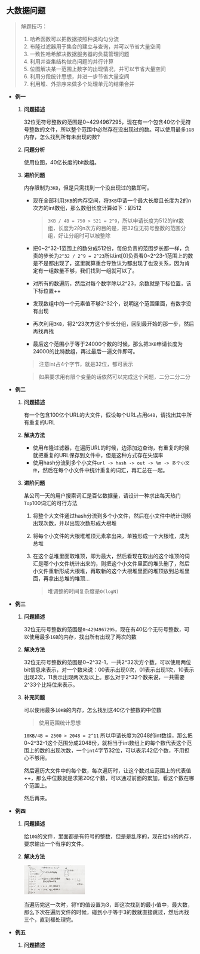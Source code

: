 ## 大数据问题

> 解题技巧：
>
> 1. 哈希函数可以把数据按照种类均匀分流
> 2. 布隆过滤器用于集合的建立与查询，并可以节省大量空间
> 3. 一致性哈希解决数据服务器的负载管理问题
> 4. 利用并查集结构做岛问题的并行计算
> 5. 位图解决某一范围上数字的出现情况，并可以节省大量空间
> 6. 利用分段统计思想，并进一步节省大量空间
> 7. 利用堆、外排序来做多个处理单元的结果合并

* **例一**

  1. **问题描述**

     32位无符号整数的范围是0~4294967295，现在有一个包含40亿个无符号整数的文件，所以整个范围中必然存在没出现过的数。可以使用最多`1GB`内存，怎么找到所有未出现的数?

  2. **问题分析**

     使用位图，40亿长度的bit数组。

  3. **进阶问题**

     内存限制为`3KB`，但是只需找到一个没出现过的数即可。

     * 现在全部利用`3KB`的内存空间，将`3KB`申请一个最大长度且长度为2的n次方的int数组，那么数组长度计算如下：即512

       > `3KB / 4B = 750 > 521 = 2^9`，所以申请长度为512的int数组，长度为2的n次方的目的是，把32位无符号整数的范围分组，好让分组时可以被整除

     * 把0~2^32-1范围上的数分成512份，每份负责的范围步长都一样，负责的步长为`2^32 / 2^9 = 2^23`所以int[0]负责看0~2^23-1范围上的数是不是都出现了，这里就算重合导致认为都出现了也没关系，因为肯定有一组数量不够，我们找到一组就可以了。

     * 对所有的数遍历，然后对每个数字除以2^23，余数就是下标位置，该下标位置++

     * 发现数组中的一个元素值不够2^32个，说明这个范围里面，有数字没有出现

     * 再次利用`3KB`，将2^23次方这个步长分组，回到最开始的那一步，然后再找再找

     * 最后这个范围小于等于24000个数的时候，那么把`3KB`申请长度为24000的比特数组，再过最后一遍文件即可。

     > 注意int占4个字节，就是32位，都可表示

     > 如果要求用有限个变量的话依然可以完成这个问题，二分二分二分
  
* **例二**

  1. **问题描述**

     有一个包含100亿个URL的大文件，假设每个URL占用`64B`，请找出其中所有重复的URL

  2. **解决方法**

     * 使用布隆过滤器，在遍历URL的时候，边添加边查询，有重复的时候就把重复的URL保存到文件中，但是这种方式存在失误率
     * 使用hash分流到多个小文件`url -> hash -> out -> %m -> 多个小文件`，然后在每个小文件中统计重复的词汇，再汇总在一起。

  3. **进阶问题**

     某公司一天的用户搜索词汇是百亿数据量，请设计一种求出每天热门`Top`100词汇的可行方法

     1. 将整个大文件通过hash分流到多个小文件，然后在小文件中统计词频出现次数，并以出现次数形成大根堆

     2. 将每个小文件的大根堆堆顶元素拿出来，单独形成一个大根堆，成为总堆

     3. 在这个总堆里面取堆顶，即为最大，然后看现在取出的这个堆顶的词汇是哪个小文件统计出来的，则把这个小文件里面的堆头删了，然后小文件重新形成大根堆，再取新的这个大根堆里面的堆顶放到总堆里面，再拿出总堆的堆顶...

        > 堆调整的时间复杂度是`O(logN)`

* **例三**

  1. **问题描述**

     32位无符号整数的范围是`0~4294967295`，现在有40亿个无符号整数，可以使用最多`1GB`的内存，找出所有出现了两次的数

  2. **解决方法**

     32位无符号整数的范围是0~2^32-1，一共2^32次方个数，可以使用两位bit信息来表示，对一个数来说：00表示出现0次，01表示出现1次，10表示出现2次，11表示出现两次及以上。那么对于2^32个数来说，一共需要2^33个比特位来表示。

  3. **补充问题**

     可以使用最多`10KB`的内存，怎么找到这40亿个整数的中位数

     > 使用范围统计思想

     `10KB/4B = 2500 > 2048 = 2^11`  所以申请长度为2048的int数组，那么把0~2^32-1这个范围分成2048份，就相当于int数组上的每个数代表这个范围上的数的出现次数，一个`int`4字节32位，可以表示42亿个数，不用担心不够用。

     然后遍历大文件中的每个数，每次遍历时，让这个数对应范围上的代表值++，那么中位数就是求第20亿个数，可以通过前面的累加，看这个数在哪个范围上。

     然后再来。

* **例四**

  1. **问题描述**

     给`10G`的文件，里面都是有符号的整数，但是是乱序的，现在给`5G`的内存，要求输出一个有序的文件。

  2. **解决方法**

     <img src="./img/dsj1.jpg" alt="dsj1" style="zoom:16%;" />

     当遍历完这一次时，将Y的值设置为3，即这次找到的最小值中，最大数，那么下次在遍历文件的时候，碰到小于等于3的数就直接跳过，然后再找三个，直到都处理完。

* **例五**

  1. **问题描述**

     

